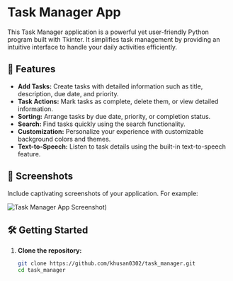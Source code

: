 # Task Manager App



This Task Manager application is a powerful yet user-friendly Python program built with Tkinter. It simplifies task management by providing an intuitive interface to handle your daily activities efficiently.

## 🚀 Features

- **Add Tasks:** Create tasks with detailed information such as title, description, due date, and priority.
- **Task Actions:** Mark tasks as complete, delete them, or view detailed information.
- **Sorting:** Arrange tasks by due date, priority, or completion status.
- **Search:** Find tasks quickly using the search functionality.
- **Customization:** Personalize your experience with customizable background colors and themes.
- **Text-to-Speech:** Listen to task details using the built-in text-to-speech feature.

## 🌈 Screenshots


Include captivating screenshots of your application. For example:

![Task Manager App Screenshot](screenshots/task_manager_screenshot.png))

## 🛠️ Getting Started

1. **Clone the repository:**

   ```bash
   git clone https://github.com/khusan0302/task_manager.git
   cd task_manager
